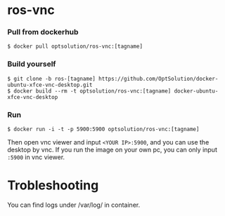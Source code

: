 ros-vnc
=========================

### Pull from dockerhub

```
$ docker pull optsolution/ros-vnc:[tagname]
```


### Build yourself

```
$ git clone -b ros-[tagname] https://github.com/OptSolution/docker-ubuntu-xfce-vnc-desktop.git
$ docker build --rm -t optsolution/ros-vnc:[tagname] docker-ubuntu-xfce-vnc-desktop
```

### Run

```
$ docker run -i -t -p 5900:5900 optsolution/ros-vnc:[tagname]
```

Then open vnc viewer and input `<YOUR IP>:5900`, and you can use the desktop by vnc. If you run the image on your own pc, you can only input `:5900` in vnc viewer.


Trobleshooting
==================
You can find logs under /var/log/ in container.

